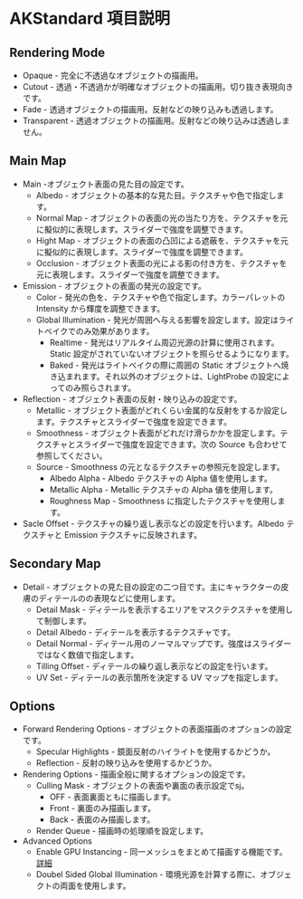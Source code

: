 # AKStandard 項目説明
## Rendering Mode
* Opaque - 完全に不透過なオブジェクトの描画用。
* Cutout - 透過・不透過かが明確なオブジェクトの描画用。切り抜き表現向きです。
* Fade - 透過オブジェクトの描画用。反射などの映り込みも透過します。
* Transparent - 透過オブジェクトの描画用。反射などの映り込みは透過しません。
## Main Map
* Main -オブジェクト表面の見た目の設定です。
    * Albedo - オブジェクトの基本的な見た目。テクスチャや色で指定します。
    * Normal Map - オブジェクトの表面の光の当たり方を、テクスチャを元に擬似的に表現します。スライダーで強度を調整できます。
    * Hight Map - オブジェクトの表面の凸凹による遮蔽を、テクスチャを元に擬似的に表現します。スライダーで強度を調整できます。
    * Occlusion - オブジェクト表面の光による影の付き方を、テクスチャを元に表現します。スライダーで強度を調整できます。
* Emission - オブジェクトの表面の発光の設定です。
    * Color - 発光の色を、テクスチャや色で指定します。カラーパレットの Intensity から輝度を調整できます。
    * Global Illumination - 発光が周囲へ与える影響を設定します。設定はライトベイクでのみ効果があります。
        * Realtime - 発光はリアルタイム周辺光源の計算に使用されます。Static 設定がされていないオブジェクトを照らせるようになります。
        * Baked - 発光はライトベイクの際に周囲の Static オブジェクトへ焼き込まれます。それ以外のオブジェクトは、LightProbe の設定によってのみ照らされます。
* Reflection - オブジェクト表面の反射・映り込みの設定です。
    * Metallic - オブジェクト表面がどれくらい金属的な反射をするか設定します。テクスチャとスライダーで強度を設定できます。
    * Smoothness - オブジェクト表面がどれだけ滑らかかを設定します。テクスチャとスライダーで強度を設定できます。次の Source も合わせて参照してください。
    * Source - Smoothness の元となるテクスチャの参照元を設定します。
        * Albedo Alpha - Albedo テクスチャの Alpha 値を使用します。
        * Metallic Alpha - Metallic テクスチャの Alpha 値を使用します。
        * Roughness Map - Smoothness に指定したテクスチャを使用します。
* Sacle Offset - テクスチャの繰り返し表示などの設定を行います。Albedo テクスチャと Emission テクスチャに反映されます。
## Secondary Map
* Detail - オブジェクトの見た目の設定の二つ目です。主にキャラクターの皮膚のディテールのの表現などに使用します。
    * Detail Mask - ディテールを表示するエリアをマスクテクスチャを使用して制御します。
    * Detail Albedo - ディテールを表示するテクスチャです。
    * Detail Normal - ディテール用のノーマルマップです。強度はスライダーではなく数値で指定します。
    * Tilling Offset - ディテールの繰り返し表示などの設定を行います。
    * UV Set - ディテールの表示箇所を決定する UV マップを指定します。
## Options
* Forward Rendering Options - オブジェクトの表面描画のオプションの設定です。
    * Specular Highlights - 鏡面反射のハイライトを使用するかどうか。
    * Reflection - 反射の映り込みを使用するかどうか。
* Rendering Options - 描画全般に関するオプションの設定です。
    * Culling Mask - オブジェクトの表面や裏面の表示設定でsj。
        * OFF - 表面裏面ともに描画します。
        * Front - 裏面のみ描画します。
        * Back - 表面のみ描画します。
    * Render Queue - 描画時の処理順を設定します。
* Advanced Options
    * Enable GPU Instancing - 同一メッシュをまとめて描画する機能です。[詳細](https://docs.unity3d.com/ja/2018.4/Manual/GPUInstancing.html)
    * Doubel Sided Global Illumination - 環境光源を計算する際に、オブジェクトの両面を使用します。